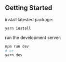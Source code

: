 ## Getting Started

install latested package:

```bash
yarn install
```

run the development server:

```bash
npm run dev
# or
yarn dev
```
